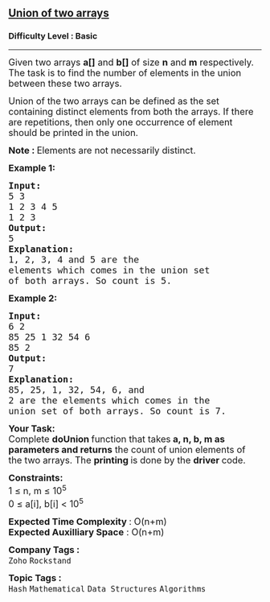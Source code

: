 <h2><a href="https://www.geeksforgeeks.org/problems/union-of-two-arrays3538/1?page=1&difficulty=Basic&sortBy=submissions">Union of two arrays</a></h2><h3>Difficulty Level : Basic</h3><hr><div class="problems_problem_content__Xm_eO"><p><span style="font-size: 18px;">Given two arrays <strong>a[]</strong>&nbsp;and <strong>b[]</strong>&nbsp;of size <strong>n</strong>&nbsp;and <strong>m</strong> respectively. The task is to find the number of elements in the union between these two arrays. </span></p>
<p><span style="font-size: 18px;">Union of the two arrays can be defined as the set containing distinct elements from both the arrays. If there are repetitions, then only one occurrence of element should be printed in the union.</span></p>
<p><strong><span style="font-size: 18px;">Note : </span></strong><span style="font-size: 18px;">Elements are not necessarily distinct.</span></p>
<p><span style="font-size: 18px;"><strong>Example 1:</strong></span></p>
<pre><span style="font-size: 18px;"><strong>Input:
</strong>5 3
1 2 3 4 5
1 2 3
<strong>Output: 
</strong>5<strong>
Explanation: 
</strong>1, 2, 3, 4 and 5 are the
elements which comes in the union set
of both arrays. So count is 5.</span>
</pre>
<p><span style="font-size: 18px;"><strong>Example 2:</strong></span></p>
<pre><span style="font-size: 18px;"><strong>Input:
</strong>6 2 
85 25 1 32 54 6
85 2 
<strong>Output: 
</strong>7<strong>
Explanation: 
</strong>85, 25, 1, 32, 54, 6, and
2 are the elements which comes in the
union set of both arrays. So count is 7.</span></pre>
<p><strong><span style="font-size: 18px;">Your Task:</span></strong><br><span style="font-size: 18px;">Complete <strong>doUnion </strong>function that takes<strong> a, n, b, m as parameters and returns</strong> the count of union elements of the&nbsp;two arrays. The <strong>printing </strong>is done by the <strong>driver </strong>code.</span></p>
<p><span style="font-size: 18px;"><strong>Constraints:</strong></span><br><span style="font-size: 18px;">1 ≤ n, m&nbsp;≤ 10<sup>5</sup><br>0 ≤ a[i], b[i] &lt;&nbsp;10<sup>5</sup></span></p>
<p><span style="font-size: 18px;"><strong>Expected Time Complexity </strong>: O(n+m)<br><strong>Expected Auxilliary Space</strong> : O(n+m)</span></p></div><p><span style=font-size:18px><strong>Company Tags : </strong><br><code>Zoho</code>&nbsp;<code>Rockstand</code>&nbsp;<br><p><span style=font-size:18px><strong>Topic Tags : </strong><br><code>Hash</code>&nbsp;<code>Mathematical</code>&nbsp;<code>Data Structures</code>&nbsp;<code>Algorithms</code>&nbsp;